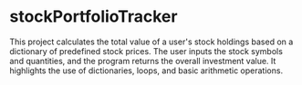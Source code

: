# stockPortfolioTracker
This project calculates the total value of a user's stock holdings based on a dictionary of predefined stock prices. The user inputs the stock symbols and quantities, and the program returns the overall investment value. It highlights the use of dictionaries, loops, and basic arithmetic operations.

